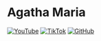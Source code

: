# Agatha Maria

 [![YouTube](https://agathamaria.github.io/asset/image/social-network/youtube-b-32.png)](http://bit.ly/agt-games)
 [![TikTok](https://agathamaria.github.io/asset/image/social-network/tiktok-b-32.png)](https://www.tiktok.com/@gacha_tok5)
 [![GitHub](https://agathamaria.github.io/asset/image/social-network/github-b-32.png)](http://bit.ly/agt-gh)

